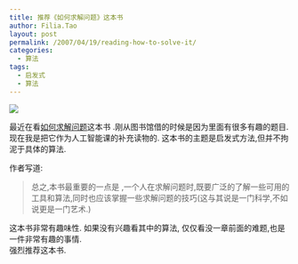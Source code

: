 ```yaml
---
title: 推荐《如何求解问题》这本书
author: Filia.Tao
layout: post
permalink: /2007/04/19/reading-how-to-solve-it/
categories:
  - 算法
tags:
  - 启发式
  - 算法
---
```

[![][1]][2]

最近在看[如何求解问题][2]这本书 .刚从图书馆借的时候是因为里面有很多有趣的题目.  
现在我是把它作为人工智能课的补充读物的. 这本书的主题是启发式方法,但并不拘泥于具体的算法.

作者写道:

> 总之,本书最重要的一点是 ,一个人在求解问题时,既要广泛的了解一些可用的工具和算法,同时也应该掌握一些求解问题的技巧(这与其说是一门科学,不如说更是一门艺术.)

这本书非常有趣味性. 如果没有兴趣看其中的算法, 仅仅看没一章前面的难题,也是一件非常有趣的事情.  
强烈推荐这本书.

 [1]: http://www.douban.com/mpic/s1408357.jpg
 [2]: http://www.douban.com/subject/1232071/